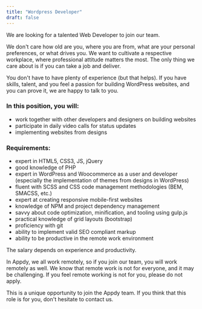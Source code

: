 ```yaml
---
title: "Wordpress Developer"
draft: false
---
```


We are looking for a talented Web Developer to join our team.

We don't care how old are you, where you are from, what are your personal preferences, or what drives you. We want to cultivate a respective workplace, where professional attitude matters the most. The only thing we care about is if you can take a job and deliver.
    
You don't have to have plenty of experience (but that helps). If you have skills, talent, and you feel a passion for building WordPress websites, and you can prove it, we are happy to talk to you.

### In this position, you will:

- work together with other developers and designers on building websites
- participate in daily video calls for status updates
- implementing websites from designs

### Requirements:

- expert in HTML5, CSS3, JS, jQuery
- good knowledge of PHP
- expert in WordPress and Woocommerce as a user and developer (especially the implementation of themes from designs in WordPress)
- fluent with SCSS and CSS code management methodologies (BEM, SMACSS, etc.)
- expert at creating responsive mobile-first websites
- knowledge of NPM and project dependency management
- savvy about code optimization, minification, and tooling using gulp.js
- practical knowledge of grid layouts (bootstrap)
- proficiency with git
- ability to implement valid SEO compliant markup
- ability to be productive in the remote work environment
   
The salary depends on experience and productivity.

In Appdy, we all work remotely, so if you join our team, you will work remotely as well. We know that remote work is not for everyone, and it may be challenging. If you feel remote working is not for you, please do not apply.

This is a unique opportunity to join the Appdy team. If you think that this role is for you, don't hesitate to contact us.
